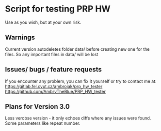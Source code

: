 # Script for testing PRP HW
Use as you wish, but at your own risk.
## Warnings
Current version autodeletes folder data/ before creating new one for the files. So any important files in data/ will be lost
## Issues/ bugs / feature requests
If you encounter any problem, you can fix it yourself or try to contact me at:
https://gitlab.fel.cvut.cz/ambrojak/prp_hw_tester
https://github.com/AmbryTheBlue/PRP_HW_tester
## Plans for Version 3.0
Less verobse version - it only echoes diffs where any issues were found. Some parameters like repeat number.